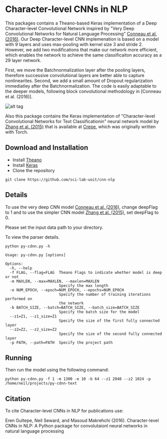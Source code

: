 Character-level CNNs in NLP
========
This packages contains a Theano-based Keras implementation of a Deep Character-level Convolutional Network inspired by "Very Deep Convolutional Networks for Natural Language Processing" [Conneau et al. (2016)](https://arxiv.org/abs/1606.01781). Our Deep Character-level CNN implemenation is based on a model with 9 layers and uses max-pooling with kernel size 3 and stride 2. However, we add two modifications that make our network more efficient, which enables the network to achieve the same classificaiton accuracy as a 29 layer network.  

First, we move the Batchnormalization layer after the pooling layers, therefore successive convolutional layers are better able to capture nonlinearites. Second, we add a small amount of Dropout regularization immediatley after the Batchnormalization. The code is easily adaptable to the deeper models, following block convolutional methodology in [Conneau et al. (2016)]. 

![alt tag](https://github.com/sci-lab-uoit/cnn-nlp/model.png)

Also this package contains the Keras implementation of "Character-level Convolutional Networks for Text
Classificationin" neural network model by [Zhang et al. (2015)](https://arxiv.org/abs/1509.01626) that is available at [Crepe](https://github.com/zhangxiangxiao/Crepe), which was originally written with Torch.

Download and Installation
-------

- Install [Theano](http://deeplearning.net/software/theano/install.html)
- Install [Keras](https://github.com/fchollet/keras#installation)
- Clone the repository
```
git clone https://github.com/sci-lab-uoit/cnn-nlp
```

Details
-------

To use the very deep CNN model [Conneau et al. (2016)](https://arxiv.org/abs/1606.01781), change deepFlag to 1 and to use the simpler CNN model [Zhang et al. (2015)](https://arxiv.org/abs/1509.01626),  set deepFlag to 0.

Please set the input data path to your directory.

To view the parser details.

```
python py-cdnn.py -h

Usage: py-cdnn.py [options]

Options:
  -h, --help            
  -f FLAG, --flag=FLAG  Theano Flags to indicate whether model is deep or not
  -m MAXLEN, --max=MAXLEN, --maxlen=MAXLEN
                        Specify the max length
  -e NUM_EPOCH, --epoch=NUM_EPOCH, --epochs=NUM_EPOCH
                        Specify the number of training iterations performed on
                        the network
  -b BATCH_SIZE, --batch=BATCH_SIZE, --batch_size=BATCH_SIZE
                        Specify the batch size for the model
  --z1=Z1, --z1_size=Z1
                        Specify the size of the first fully connected layer
  --z2=Z2, --z2_size=Z2
                        Specify the size of the second fully connected layer
  -p PATH, --path=PATH  Specify the project path

```

Running
-------

Then run the model using the following command:

```
python py-cdnn.py -f 1 -m 1300 -e 10 -b 64 --z1 2048 --z2 1024 -p /home/neil/projects/py-cdnn-text
```

Citation
--------

To cite Character-level CNNs in NLP for publications use:

Eren Gultepe, Neil Seward, and Masoud Makrehchi (2016). Character-level CNNs in NLP: A Python package for convolutaionl neural networks in natural language processing
